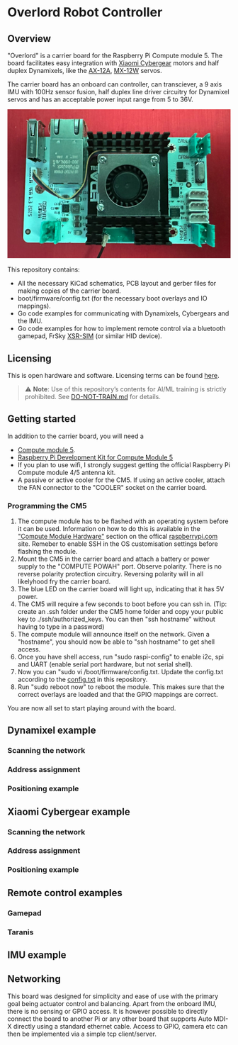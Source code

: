 # Overlord Robot Controller

## Overview

"Overlord" is a carrier board for the Raspberry Pi Compute module 5. The board facilitates easy integration with [Xiaomi Cybergear](https://www.mi.com/cyber-gear) motors and half duplex Dynamixels, like the [AX-12A](https://emanual.robotis.com/docs/en/dxl/ax/ax-12a/), [MX-12W](https://emanual.robotis.com/docs/en/dxl/ax/ax-12a/) servos.

The carrier board has an onboard can controller, can transciever, a 9 axis IMU with 100Hz sensor fusion, half duplex line driver circuitry for Dynamixel servos and has an acceptable power input range from 5 to 36V.

![Carrier board with CM5 and active cooler](./pictures/carrier_board_with_cm_and_cooler.jpg)


This repository contains:
* All the necessary KiCad schematics, PCB layout and gerber files for making copies of the carrier board.
* boot/firmware/config.txt (for the necessary boot overlays and IO mappings).
* Go code examples for communicating with Dynamixels, Cybergears and the IMU.
* Go code examples for how to implement remote control via a bluetooth gamepad, FrSky [XSR-SIM](https://www.frsky-rc.com/product/xsr-sim/) (or similar HID device).




## Licensing
This is open hardware and software. Licensing terms can be found [here](LICENSE.md).


> ⚠️ **Note**: Use of this repository’s contents for AI/ML training is strictly prohibited. See [DO-NOT-TRAIN.md](./DO-NOT-TRAIN.md) for details.

## Getting started

In addition to the carrier board, you will need a 
* [Compute module 5](https://datasheets.raspberrypi.com/cm5/cm5-datasheet.pdf). 
* [Raspberry Pi Development Kit for Compute Module 5](https://www.raspberrypi.com/products/cm5-dev-kit/)
* If you plan to use wifi, I strongly suggest getting the official Raspberry Pi Compute module 4/5 antenna kit.
* A passive or active cooler for the CM5. If using an active cooler, attach the FAN connector to the "COOLER" socket on the carrier board.

### Programming the CM5

1. The compute module has to be flashed with an operating system before it can be used. Information on how to do this is available in the ["Compute Module Hardware"](https://www.raspberrypi.com/documentation/computers/compute-module.html#flash-compute-module-emmc) section on the offical [raspberrypi.com](https://www.raspberrypi.com/) site. Remeber to enable SSH in the OS customisation settings before flashing the module.
1. Mount the CM5 in the carrier board and attach a battery or power supply to the "COMPUTE POWAH" port. Observe polarity. There is no reverse polarity protection circuitry. Reversing polarity will in all likelyhood fry the carrier board.
1. The blue LED on the carrier board will light up, indicating that it has 5V power. 
1. The CM5 will require a few seconds to boot before you can ssh in. (Tip: create an .ssh folder under the CM5 home folder and copy your public key to ./ssh/authorized_keys. You can then "ssh hostname" without having to type in a password)
1. The compute module will announce itself on the network. Given a "hostname", you should now be able to "ssh hostname" to get shell access.
1. Once you have shell access, run "sudo raspi-config" to enable i2c, spi and UART (enable serial port hardware, but not serial shell).
1. Now you can "sudo vi /boot/firmware/config.txt. Update the config.txt according to the [config.txt](./config/config.txt) in this repository. 
1. Run "sudo reboot now" to reboot the module. This makes sure that the correct overlays are loaded and that the GPIO mappings are correct.

You are now all set to start playing around with the board.

## Dynamixel example
### Scanning the network
### Address assignment
### Positioning example

## Xiaomi Cybergear example
### Scanning the network
### Address assignment
### Positioning example

## Remote control examples
### Gamepad
### Taranis

## IMU example

## Networking

This board was designed for simplicity and ease of use with the primary goal being actuator control and balancing. Apart from the onboard IMU, there is no sensing or GPIO access. It is however possible to directly connect the board to another Pi or any other board that supports Auto MDI-X directly using a standard ethernet cable. Access to GPIO, camera etc can then be implemented via a simple tcp client/server.

